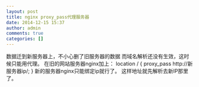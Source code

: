 ```yaml
---
layout: post
title: nginx proxy_pass代理服务器
date: 2014-12-15 15:37
author: admin
comments: true
categories: []
---
```

数据迁到新服务器上，不小心删了旧服务器的数据
而域名解析还没有生效，这时候只能用代理。
在旧的网站服务器nginx加上：
location / { 
      proxy_pass http://新服务器ip/;
} 
新的服务器nginx只能绑定ip就行了。
这样地址就先解析去新IP那里了。
